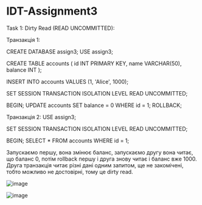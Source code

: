 # IDT-Assignment3

Task 1: Dirty Read (READ UNCOMMITTED):

Транзакція 1:

CREATE DATABASE assign3;
USE assign3;

CREATE TABLE accounts (
    id INT PRIMARY KEY,
    name VARCHAR(50),
    balance INT
);

INSERT INTO accounts VALUES (1, 'Alice', 1000);

SET SESSION TRANSACTION ISOLATION LEVEL READ UNCOMMITTED;

BEGIN;
UPDATE accounts SET balance = 0 WHERE id = 1;
ROLLBACK;

Транзакція 2:
USE assign3;

SET SESSION TRANSACTION ISOLATION LEVEL READ UNCOMMITTED;

BEGIN;
SELECT * FROM accounts WHERE id = 1;

Запускаємо першу, вона змінює баланс, запускаємо другу вона читає, що баланс 0, потім rollback першу  і друга знову читає і баланс вже 1000. Друга транзакція читає різні дані одним запитом, ще не закомічені, тобто можливо не достовірні, тому це dirty read.

![image](https://github.com/user-attachments/assets/3bc9e563-7486-4907-98de-3f5a1912f240)

![image](https://github.com/user-attachments/assets/16d20a8d-66c3-4590-a0fc-536b90255032)





